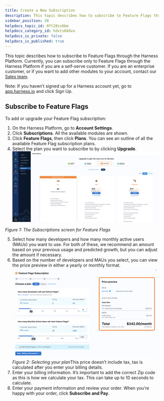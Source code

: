 ```yaml
---
title: Create a New Subscription
description: This topic describes how to subscribe to Feature Flags through the Harness Platform. Currently, you can subscribe only to Feature Flags through the Harness Platform if you are a self-serve customer.…
sidebar_position: 20
helpdocs_topic_id: 0ft20zs6bm
helpdocs_category_id: hdxts68dvo
helpdocs_is_private: false
helpdocs_is_published: true
---
```


This topic describes how to subscribe to Feature Flags through the Harness Platform. Currently, you can subscribe only to Feature Flags through the Harness Platform if you are a self-serve customer. If you are an enterprise customer, or if you want to add other modules to your account, contact our [Sales team](https://harness.io/company/contact-sales).

Note: If you haven’t signed up for a Harness account yet, go to [app.harness.io](https://app.harness.io/) and click Sign Up. 

## Subscribe to Feature Flags

To add or upgrade your Feature Flag subscription:

1. On the Harness Platform, go to **Account Settings**.
2. Click **Subscriptions**. All the available modules are shown.
3. Click **Feature Flags**, then click **Plans**. You can see an outline of all the available Feature Flag subscription plans.
4. Select the plan you want to subscribe to by clicking **Upgrade**.![A screenshot of the Plans screen with three panels that review the differences between each plan and an option to upgrade. ](./static/2-create-a-new-subscription-04.png)

*Figure 1: The Subscriptions screen for Feature Flags*

5. Select how many developers and how many monthly active users (MAUs) you want to use. For both of these, we recommend an amount based on your previous usage and predicted growth, but you can adjust the amount if necessary.
6. Based on the number of developers and MAUs you select, you can view the price preview in either a yearly or monthly format.![The pop up box with sliding scales for selecting the number of MAUs and developers you want to add to your subscription.](./static/2-create-a-new-subscription-05.png)*Figure 2: Selecting your plan*This price doesn’t include tax, tax is calculated after you enter your billing details.
7. Enter your billing information. It’s important to add the correct Zip code as this is how we calculate your tax. This can take up to 10 seconds to calculate.
8. Enter your payment information and review your order. When you’re happy with your order, click **Subscribe and Pay**.

